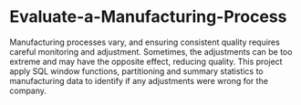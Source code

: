 # Evaluate-a-Manufacturing-Process
Manufacturing processes vary, and ensuring consistent quality requires careful monitoring and adjustment. Sometimes, the adjustments can be too extreme and may have the opposite effect, reducing quality. This project apply SQL window functions, partitioning and summary statistics to manufacturing data to identify if any adjustments were wrong for the company.
